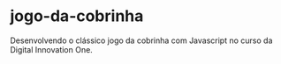 # jogo-da-cobrinha
Desenvolvendo o clássico jogo da cobrinha com Javascript no curso da Digital Innovation One.
